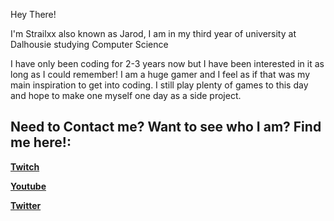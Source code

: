 Hey There!

I'm Strailxx also known as Jarod, I am in my third year of university at Dalhousie studying Computer Science

I have only been coding for 2-3 years now but I have been interested in it as long as I could remember! I am a huge gamer and I feel as if that was my main inspiration to get into coding. I still play plenty of games to this day and hope to make one myself one day as a side project.

Need to Contact me? Want to see who I am? Find me here!:
--------------------------------------------------------
<b>[Twitch](https://twitch.tv/Strailxx)

[<b>Youtube](https://www.youtube.com/user/TheStrailxx)

[Twitter](https://twitter.com/Strailxx)

<!---
Strailxx/Strailxx is a ✨ special ✨ repository because its `README.md` (this file) appears on your GitHub profile.
You can click the Preview link to take a look at your changes.
--->

